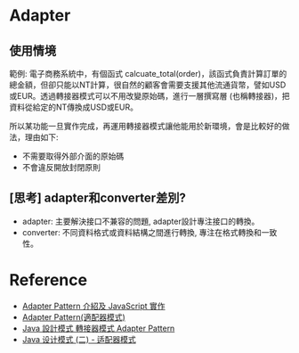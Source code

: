 # Adapter

## 使用情境

範例: 電子商務系統中，有個函式 calcuate_total(order)，該函式負責計算訂單的總金額，但卻只能以NT計算，很自然的顧客會需要支援其他流通貨幣，譬如USD或EUR。透過轉接器模式可以不用改變原始碼，進行一層撰寫層 (也稱轉接器)，把資料從給定的NT傳換成USD或EUR。

所以某功能一旦實作完成，再運用轉接器模式讓他能用於新環境，會是比較好的做法，理由如下:
- 不需要取得外部介面的原始碼
- 不會違反開放封閉原則


## [思考] adapter和converter差別?
- adapter: 主要解決接口不兼容的問題, adapter設計專注接口的轉換。
- converter: 不同資料格式或資料結構之間進行轉換, 專注在格式轉換和一致性。


# Reference
- [Adapter Pattern 介紹及 JavaScript 實作](https://medium.com/%E5%93%88%E5%98%8D-%E4%B8%96%E7%95%8C/adapter-pattern-%E4%BB%8B%E7%B4%B9%E5%8F%8A-javascript-%E5%AF%A6%E4%BD%9C-c4f168f1cd26)
- [Adapter Pattern(適配器模式)](https://badgameshow.com/fly/design-pattern-adapter-pattern%E9%81%A9%E9%85%8D%E5%99%A8%E6%A8%A1%E5%BC%8F/fly/design-pattern/)
- [Java 設計模式 轉接器模式 Adapter Pattern](https://matthung0807.blogspot.com/2019/11/java-adapter-pattern.html)
- [Java 设计模式 (二) - 适配器模式](https://www.lumin.tech/blog/design-patterns-java-2-adapter/)